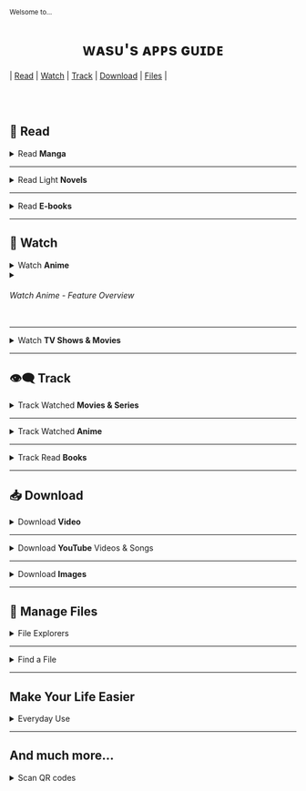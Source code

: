 <sub>Welsome to...</sub>
<h1 align="center">&#7457;&#7424;&#115;&#7452;&apos;&#115;&#32;&#7424;&#7465;&#7465;&#115;&#32;&#610;&#7452;&#618;&#7429;&#7431;</h1>

| [Read](#-read) 
| [Watch](#-watch) 
| [Track](#-track)
| [Download](#-download)
| [Files](#-manage-files)
|


</br></br>

&#128214; Read
--------

<details><summary>Read <b>Manga</b></summary>

&#10022; [**Tachiyomi**](https://tachiyomi.org/) and its [forks](https://tachiyomi.org/forks/) 
`FOSS` `Extension based`  
&emsp;[![Get it on GitHub](https://img.shields.io/github/v/release/tachiyomiorg/tachiyomi?color=blue&labelColor=333333&display_name=tag&logo=github&style=flat-square&label=GitHub)](https://github.com/tachiyomiorg/tachiyomi/releases/latest)

&#10023; [**Saikou**](https://github.com/saikou-app/saikou) 
`FOSS`  
&emsp;[![Get it on GitHub](https://img.shields.io/github/v/release/saikou-app/saikou?color=blue&labelColor=333333&display_name=tag&logo=github&style=flat-square&label=GitHub)](https://github.com/saikou-app/saikou/releases/latest) 
> Compared to Tachiyomi it has less sources. In terms of UI it has more animations, bigger padding and margins which can be considered both a disadvantage and an advantage.

</details>

---

<details><summary>Read Light <b>Novels</b></summary>

&#10022; [**Shosetsu**](https://shosetsu.app)
`FOSS`  
&emsp;[![Get it on GitLab](https://img.shields.io/gitlab/v/release/39099987?color=green&labelColor=554488&display_name=tag&logo=gitlab&style=flat-square&logoColor=fc6d26&label=GitLab)](https://gitlab.com/shosetsuorg/shosetsu/-/releases/permalink/latest) 
[![Get it on F-droid](https://img.shields.io/badge/F--droid-227BD5?logo=fdroid&logoColor=B1EB0B&style=flat-square)](https://f-droid.org/packages/app.shosetsu.android.fdroid/)
> Tachiomi-like UI.

&#10022; [**QuickNovel**](https://github.com/LagradOst/QuickNovel)
`FOSS`  
&emsp;[![Get it on GitHub](https://img.shields.io/github/v/release/LagradOst/QuickNovel?color=blue&labelColor=333333&display_name=tag&logo=github&style=flat-square&label=GitHub)](https://github.com/LagradOst/QuickNovel/releases/latest)
> UI just like CloudStream.

| ℹ️ | Shosetsu and QuickNovel are using different sources so when looking for certain novel it's worth to try both. |
|:---:|:---|

&#10022; **NU Client**  
&emsp; [![Get it on Google Play](https://img.shields.io/badge/Google%20Play-01875f?logo=googleplay&style=flat-square)](https://play.google.com/store/apps/details?id=knf.nuclient)
> Client for [novelupdates.com](https://www.novelupdates.com/). Let you browse web- and light- novels, see on which site they are available and sends you notifications when new chapters are added.

</details>

---

<details><summary>Read <b>E-books</b></summary>

&#10022; **Moon+ Reader**   
&emsp;[![Get it on Google Play](https://img.shields.io/badge/Google%20Play-01875f?logo=googleplay&style=flat-square)](https://play.google.com/store/apps/details?id=com.flyersoft.moonreader) 

&#10022; **Reasily**   
&emsp;[![Get it on Google Play](https://img.shields.io/badge/Google%20Play-01875f?logo=googleplay&style=flat-square)](https://play.google.com/store/apps/details?id=com.gmail.jxlab.app.reasily) 
> **ePub only** reader

</details>

---

&#127909; Watch
----------

<details><summary>Watch <b>Anime</b></summary>

&#10022; [**Aniyomi**](https://aniyomi.jmir.xyz/) 
`FOSS` `Extension based`  
&emsp;[![Get it on GitHub](https://img.shields.io/github/v/release/jmir1/aniyomi?color=blue&labelColor=333333&display_name=tag&logo=github&style=flat-square&label=GitHub)](https://github.com/jmir1/aniyomi/releases/latest)
> Fork of **Tachiyomi** for anime. Include both anime watching and manga reading extensions.

&#10022; [**Saikou**](https://github.com/saikou-app/saikou) 
`FOSS`  
&emsp;[![Get it on GitHub](https://img.shields.io/github/v/release/saikou-app/saikou?color=blue&labelColor=333333&display_name=tag&logo=github&style=flat-square&label=GitHub)](https://github.com/saikou-app/saikou/releases/latest) 

&#10023; [Kayuri](https://github.com/Killerpac/Kayuri) 
`FOSS`  
&emsp;[![Get it on GitHub](https://img.shields.io/github/v/release/Killerpac/Kayuri?color=blue&labelColor=333333&display_name=tag&logo=github&style=flat-square&label=GitHub)](https://github.com/Killerpac/Kayuri/releases/latest)

&#10023; [Kuro/No](https://github.com/deceptions/no) 
`FOSS`  
&emsp;[![Get it on GitHub](https://img.shields.io/github/v/release/deceptions/no?color=blue&labelColor=333333&display_name=tag&logo=github&style=flat-square&label=GitHub)](https://github.com/deceptions/no/releases/latest)
> Just another gogoscraper, based on the leaked shiro source code.

&#10023; [Anime DL](https://github.com/sharn25/Anime-DL-Android-Verison) 
`FOSS`  
&emsp;[![Get it on GitHub](https://img.shields.io/github/v/release/sharn25/Anime-DL-Android-Verison?color=blue&labelColor=333333&display_name=tag&logo=github&style=flat-square&label=GitHub)](https://github.com/sharn25/Anime-DL-Android-Verison/releases/latest)

&#10023; [Streamio](https://www.stremio.com/downloads) 
`FOSS` `Extension based`  

&#10023; [**CloudStream**](https://github.com/recloudstream/cloudstream) 
`FOSS` `Extension based`  
&emsp;[![Get it on GitHub](https://img.shields.io/github/v/release/recloudstream/cloudstream?color=blue&labelColor=333333&display_name=tag&logo=github&style=flat-square&label=GitHub)](https://github.com/recloudstream/cloudstream/releases/latest)
> Movie and Series centered but supports a few anime sources as well.

</details>

<details><summary><h6>Watch Anime - Feature Overview</h6></summary>

| App                 | Supported Sources | Tracking | Continue watching | Download | Episode Countdown | Additional Info |
| -------------------- | :----------------------------: | :------------: | :----------------------------: | :--------------: | :------------------------------: | :---------------------: |
| Aniyomi         | [Various](https://aniyomi.jmir.xyz/extensions/) | MAL, AniList, Kitsu, Shikimori, Bangumi  | Yes | Yes<br>(batch) | No | Description, Tags(source-dependent) |
| Saikou            | AllAnime, Gogo, Zoro, Kamyroll, Tenshi, 9Anime, AnimixPlay, AnimePahe | AniList | Yes | No? | Yes | Yes (powered by AniList) |
| Kayuri             |  |  |  |  |  |  |
| Kuro/No         | Gogo |  |  |  |  |  |
| Anime DL       |  |  |  |  |  |  |
| Streamio        | Various |  |  |  |  |  |
| CloudStream | Various | MAL, AniList | Yes | Yes | No | Description, Tags(source-dependent) |

<sup>🏗️ Table under construction</sub>

</details>

---

<details><summary>Watch <b>TV Shows & Movies</b></summary>

&#10022; [**CloudStream**](https://github.com/recloudstream/cloudstream) 
`FOSS` `Extension based`  
&emsp;[![Get it on GitHub](https://img.shields.io/github/v/release/recloudstream/cloudstream?color=blue&labelColor=333333&display_name=tag&logo=github&style=flat-square&label=GitHub)](https://github.com/recloudstream/cloudstream/releases/latest)

</details>

---

## 👁️‍🗨️ Track

<details><summary>Track Watched <b>Movies & Series</b></summary>

&#10022; Showly  
&emsp;[![Get it on Google Play](https://img.shields.io/badge/Google%20Play-01875f?logo=googleplay&style=flat-square)](https://play.google.com/store/apps/details?id=com.michaldrabik.showly2)
> Sync with Trakt.tv. Have both free and paid version.

&#10022; Episodes
`FOSS`    
&emsp;![Get it on F-droid](https://img.shields.io/badge/F--droid-227BD5?logo=fdroid&logoColor=B1EB0B&style=flat-square)
> Let only track TV shows and anime but have interesting design. Sadly doesn't support searching through your library or sync with external sites.

</details>

---

<details><summary>Track Watched <b>Anime</b></summary>
</details>

---

<details><summary>Track Read <b>Books</b></summary>
</details>

---

## &#128229; Download

<details><summary>Download <b>Video</b></summary>

&#10022; **Video Downloader**    
&emsp;[![Get it on Google Play](https://img.shields.io/badge/Google%20Play-01875f?logo=googleplay&style=flat-square)](https://play.google.com/store/apps/details?id=video.downloader.videodownloader) 
> Contains adds but cope with downloading most videos.

&#10022; **Lj Video Downloader**  
&emsp;[![Get it on Google Play](https://img.shields.io/badge/Google%20Play-01875f?logo=googleplay&style=flat-square)](https://play.google.com/store/apps/details?id=com.leavjenn.m3u8downloader)
> Downloader specjalized in M3U8 files. Also supports MP4 and MPD. Won't let you download YouTube videos.

&#10022; 1DM

</details>

---

<details><summary>Download <b>YouTube</b> Videos & Songs</summary>

&#10022; [**Ymusic**](https://ymusic.io/)
> Play only audio of YouTube video in background, save up to 90% consumed data.  
Download YouTube video withever format you like, include MP3 format.  
Auto detect Artist and Album name of the video using last.fm service.  
Play your local music. YMusic forked from Jockey open source project - a super powerful and lightweight music player.  
Just click the Share button in YouTube app to open play Ymusic or download in the background.

&#10022; [**NewPipe**](https://newpipe.net/) 
`FOSS`    
&emsp;[![Get it on F-droid](https://img.shields.io/badge/F--droid-227BD5?logo=fdroid&logoColor=B1EB0B&style=flat-square)](https://f-droid.org/packages/org.schabi.newpipe/) 
> Lightweight, feature-rich and privacy friendly YouTube frontend for android.

</details>

---

<details><summary>Download <b>Images</b></summary>

&#10022; Image Hunter   
&emsp;[![Get it on Google Play](https://img.shields.io/badge/Google%20Play-01875f?logo=googleplay&style=flat-square)](https://play.google.com/store/apps/details?id=video.downloader.videodownloader) 

&#10022; Gallerify   
&emsp;[![Get it on Google Play](https://img.shields.io/badge/Google%20Play-01875f?logo=googleplay&style=flat-square)](https://play.google.com/store/apps/details?id=com.atominvention.gallerify) 

 **�** ~~[GetThemAll]()~~    
&emsp;![Get it on Google Play](https://img.shields.io/badge/Google%20Play-01875f?logo=googleplay&style=flat-square)
> Once upon a time it was great app... But owner changed and...

</details>

---

&#128194; Manage Files
---------------------------


<details><summary>File Explorers</summary>

&#10022; **X-plore**  
&emsp;[![Get it on Google Play](https://img.shields.io/badge/Google%20Play-01875f?logo=googleplay&style=flat-square)](https://play.google.com/store/apps/details?id=com.lonelycatgames.Xplore)
> File Explorer that shows file in two columns that make it possible to easily select source and destination when copying or moving files.

</details>

---

<details><summary>Find a File</summary>

&#10023; **aGrep** `FOSS`    
&emsp;[![Get it on F-droid](https://img.shields.io/badge/F--droid-227BD5?logo=fdroid&logoColor=B1EB0B&style=flat-square)](https://f-droid.org/en/packages/jp.sblo.pandora.aGrep/)
> Search not only for filenames but also through content of files and documents

</details>

---

Make Your Life Easier
----------------------------------

<details><summary>Everyday Use</summary>

&#10022; [**FooView**](https://www.fooview.com/)    
&emsp;[![Get it on Google Play](https://img.shields.io/badge/Google%20Play-01875f?logo=googleplay&style=flat-square)](https://play.google.com/store/apps/details?id=com.fooview.android.fooview)  
> FooView is a floating ball with gestures, 500+ featuers all in one touch.

</details>


---

And much more...
-----------------------------

<details><summary>Scan QR codes</summary>

&#10022; **Barcode Scanner+** 
`FOSS`    
&emsp;[![Get it on Google Play](https://img.shields.io/badge/Google%20Play-01875f?logo=googleplay&style=flat-square)](https://play.google.com/store/apps/details?id=com.srowen.bs.android)
> Really fast and simple barcode and QR code scanner. This fork allows to use portrait mode and scan using **front camera** (may be useful when using tablet in etui).

</details>



<!-- TEMPLATES

<details><summary></summary>

[]()

</details>


App stores badges
[![Get it on Google Play](https://img.shields.io/badge/Google%20Play-01875f?logo=googleplay&style=flat-square)](URL)

[![Get it on F-droid](https://img.shields.io/badge/F--droid-227BD5?logo=fdroid&logoColor=B1EB0B&style=flat-square)](URL)

&emsp;[![Get it on GitHub](https://img.shields.io/github/v/release/USER/REPO?color=blue&labelColor=333333&display_name=tag&logo=github&style=flat-square&label=GitHub)](URL)

&emsp;[![Get it on GitLab](https://img.shields.io/gitlab/v/release/39099987?color=blue&labelColor=554488&display_name=tag&logo=gitlab&style=flat-square&logoColor=fc6d26&label=GitLab)](https://gitlab.com/shosetsuorg/shosetsu/-/releases/permalink/latest) 

&emsp; - tab
&#10022;
&#10023;
-->

